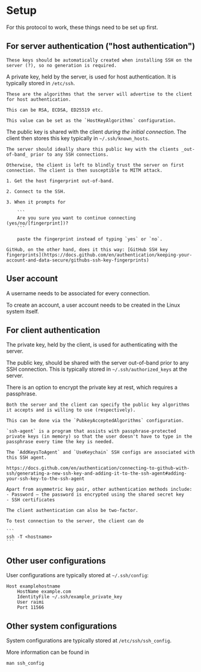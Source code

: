 # Setup

For this protocol to work, these things need to be set up first.

## For server authentication ("host authentication")

~~~admonish note
These keys should be automatically created when installing SSH on the server (?), so no generation is required.
~~~

A private key, held by the server, is used for host authentication. It is typically stored in `/etc/ssh`.

~~~admonish info title="Host key algorithms"
These are the algorithms that the server will advertise to the client for host authentication.

This can be RSA, ECDSA, ED25519 etc.

This value can be set as the `HostKeyAlgorithms` configuration.
~~~

The public key is shared with the client _during the initial connection_. The client then stores this key typically in `~/.ssh/known_hosts`.

~~~admonish warning title="Trust On First Use"
The server should ideally share this public key with the clients _out-of-band_ prior to any SSH connections.

Otherwise, the client is left to blindly trust the server on first connection. The client is then susceptible to MITM attack.
~~~

~~~admonish question title="What's a good practice then?"
1. Get the host fingerprint out-of-band.

2. Connect to the SSH.

3. When it prompts for

    ```
    Are you sure you want to continue connecting (yes/no/[fingerprint])?
    ```

    paste the fingerprint instead of typing `yes` or `no`.

GitHub, on the other hand, does it this way: [GitHub SSH key fingerprints](https://docs.github.com/en/authentication/keeping-your-account-and-data-secure/githubs-ssh-key-fingerprints)
~~~

## User account

A username needs to be associated for every connection.

To create an account, a user account needs to be created in the Linux system itself.

## For client authentication

The private key, held by the client, is used for authenticating with the server.

The public key, should be shared with the server out-of-band prior to any SSH connection. This is typically stored in `~/.ssh/authorized_keys` at the server.

There is an option to encrypt the private key at rest, which requires a passphrase.

~~~admonish info title="Accepted public key cryptography algorithms"
Both the server and the client can specify the public key algorithms it accepts and is willing to use (respectively).

This can be done via the `PubkeyAcceptedAlgorithms` configuration.
~~~

~~~admonish info title="Passphrase and ssh-agent"
`ssh-agent` is a program that assists with passphrase-protected private keys (in memory) so that the user doesn't have to type in the passphrase every time the key is needed.

The `AddKeysToAgent` and `UseKeychain` SSH configs are associated with this SSH agent.

https://docs.github.com/en/authentication/connecting-to-github-with-ssh/generating-a-new-ssh-key-and-adding-it-to-the-ssh-agent#adding-your-ssh-key-to-the-ssh-agent
~~~

~~~admonish note title="Other client authentication methods"
Apart from asymmetric key pair, other authentication methods include:
- Password — the password is encrypted using the shared secret key
- SSH certificates

The client authentication can also be two-factor.
~~~

~~~admonish example title="Test connection"
To test connection to the server, the client can do

```
ssh -T <hostname>
```
~~~

## Other user configurations

User configurations are typically stored at `~/.ssh/config`:

```config
Host examplehostname
    HostName example.com
    IdentityFile ~/.ssh/example_private_key
    User raimi
    Port 11566
```

## Other system configurations

System configurations are typically stored at `/etc/ssh/ssh_config`.

More information can be found in

```
man ssh_config
```
